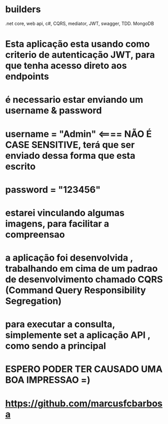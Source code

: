 # builders
.net core, web api, c#, CQRS, mediator, JWT, swagger, TDD. MongoDB

# Esta aplicação esta usando como criterio de autenticação JWT, para que tenha acesso direto aos endpoints 
# é necessario estar enviando um username & password 
# username = "Admin"    <==== NÃO É CASE SENSITIVE, terá que ser enviado dessa forma que esta escrito
# password = "123456"
# estarei vinculando algumas imagens, para facilitar a compreensao
# a aplicação foi desenvolvida , trabalhando em cima de um padrao de desenvolvimento chamado CQRS (Command Query Responsibility Segregation)
# para executar a consulta, simplemente set a aplicação API , como sendo a principal
# ESPERO PODER TER CAUSADO UMA BOA IMPRESSAO =)

# https://github.com/marcusfcbarbosa 